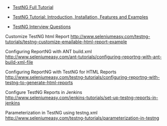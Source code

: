 * [TestNG Full Tutorial](http://howtodoinjava.com/java-testng-tutorials/)

* [TestNG Tutorial: Introduction, Installation, Features and Examples](http://blog.testproject.io/2017/04/03/testn)

* [TestNG Interview Questions](http://www.naveenautomationlabs.com/2017/11/testng-interview-questions.html)



Customize TestNG html Report
http://www.seleniumeasy.com/testng-tutorials/testng-customize-emailable-html-report-example

Configuring ReportNG with ANT build.xml
http://www.seleniumeasy.com/ant-tutorials/configuring-reportng-with-ant-build-xml-file


Configuring ReportNG with TestNG for HTML Reports
http://www.seleniumeasy.com/testng-tutorials/configuring-reportng-with-testng-to-generate-html-reports

Configure TestNG Reports in Jenkins
http://www.seleniumeasy.com/jenkins-tutorials/set-up-testng-reports-in-jenkins

Parameterization in TestNG using testng.xml
http://www.seleniumeasy.com/testng-tutorials/parameterization-in-testng
